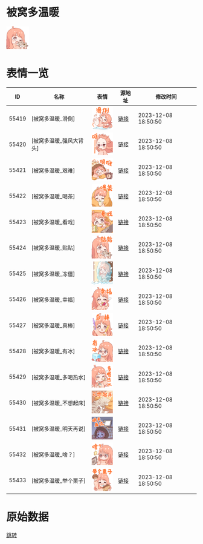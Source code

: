 # 被窝多温暖

<img src="./cover.png" height="60" alt="cover" />

# 表情一览

|ID|名称|表情|源地址|修改时间|
|----|----|----|----|----|
|55419|[被窝多温暖_滑倒]|<img src="./pic/055419_%5B被窝多温暖_滑倒%5D.png" height="60" alt="滑倒"/>|[链接](https://i0.hdslb.com/bfs/garb/bf6d6b75dd826df82c1ae6fd039257dd711d18f0.png)|2023-12-08 18:50:50|
|55420|[被窝多温暖_强风大背头]|<img src="./pic/055420_%5B被窝多温暖_强风大背头%5D.png" height="60" alt="强风大背头"/>|[链接](https://i0.hdslb.com/bfs/garb/381e14b93658ce67849e9976a57346c41e2f2d0f.png)|2023-12-08 18:50:50|
|55421|[被窝多温暖_艰难]|<img src="./pic/055421_%5B被窝多温暖_艰难%5D.png" height="60" alt="艰难"/>|[链接](https://i0.hdslb.com/bfs/garb/dd79c3f42a1fb2436ee0c351876407bdc4704868.png)|2023-12-08 18:50:50|
|55422|[被窝多温暖_喝茶]|<img src="./pic/055422_%5B被窝多温暖_喝茶%5D.png" height="60" alt="喝茶"/>|[链接](https://i0.hdslb.com/bfs/garb/8f6ef5a616fff2cd01eb8e720a7dbbb4d3d0f38c.png)|2023-12-08 18:50:50|
|55423|[被窝多温暖_看戏]|<img src="./pic/055423_%5B被窝多温暖_看戏%5D.png" height="60" alt="看戏"/>|[链接](https://i0.hdslb.com/bfs/garb/d9eba40c6ec85b2bf6b48103bd1281f63c531357.png)|2023-12-08 18:50:50|
|55424|[被窝多温暖_贴贴]|<img src="./pic/055424_%5B被窝多温暖_贴贴%5D.png" height="60" alt="贴贴"/>|[链接](https://i0.hdslb.com/bfs/garb/c506412f4b5bb67febd88abf42d8f41fac749921.png)|2023-12-08 18:50:50|
|55425|[被窝多温暖_冻僵]|<img src="./pic/055425_%5B被窝多温暖_冻僵%5D.png" height="60" alt="冻僵"/>|[链接](https://i0.hdslb.com/bfs/garb/bb357d0d98f66902999ed2e5727b63aaa60e44a3.png)|2023-12-08 18:50:50|
|55426|[被窝多温暖_幸福]|<img src="./pic/055426_%5B被窝多温暖_幸福%5D.png" height="60" alt="幸福"/>|[链接](https://i0.hdslb.com/bfs/garb/b60d2699662fd59d88fa8c42a1a5d0150a52b05b.png)|2023-12-08 18:50:50|
|55427|[被窝多温暖_真棒]|<img src="./pic/055427_%5B被窝多温暖_真棒%5D.png" height="60" alt="真棒"/>|[链接](https://i0.hdslb.com/bfs/garb/3032fe02e1c0f3a21805b50887924059f1d21bc9.png)|2023-12-08 18:50:50|
|55428|[被窝多温暖_有冰]|<img src="./pic/055428_%5B被窝多温暖_有冰%5D.png" height="60" alt="有冰"/>|[链接](https://i0.hdslb.com/bfs/garb/519afde31299d6ede4d6b6343c05024bf9de9858.png)|2023-12-08 18:50:50|
|55429|[被窝多温暖_多喝热水]|<img src="./pic/055429_%5B被窝多温暖_多喝热水%5D.png" height="60" alt="多喝热水"/>|[链接](https://i0.hdslb.com/bfs/garb/50948237cc5e9a1eb7c7079636512c6ab6bfeb14.png)|2023-12-08 18:50:50|
|55430|[被窝多温暖_不想起床]|<img src="./pic/055430_%5B被窝多温暖_不想起床%5D.png" height="60" alt="不想起床"/>|[链接](https://i0.hdslb.com/bfs/garb/ffba279c5c550a3403250bdc9925159db94cd223.png)|2023-12-08 18:50:50|
|55431|[被窝多温暖_明天再说]|<img src="./pic/055431_%5B被窝多温暖_明天再说%5D.png" height="60" alt="明天再说"/>|[链接](https://i0.hdslb.com/bfs/garb/5322e52bb4d774d713d722e26ffdc560b684f4ea.png)|2023-12-08 18:50:50|
|55432|[被窝多温暖_啥？]|<img src="./pic/055432_%5B被窝多温暖_啥？%5D.png" height="60" alt="啥？"/>|[链接](https://i0.hdslb.com/bfs/garb/4380d7ca10406c794ac26b05a30bdb43ac8e2704.png)|2023-12-08 18:50:50|
|55433|[被窝多温暖_举个栗子]|<img src="./pic/055433_%5B被窝多温暖_举个栗子%5D.png" height="60" alt="举个栗子"/>|[链接](https://i0.hdslb.com/bfs/garb/5f8aa76ef84fc402d969cce07883b1316ce66685.png)|2023-12-08 18:50:50|

# 原始数据

[跳转](./raw.json)

